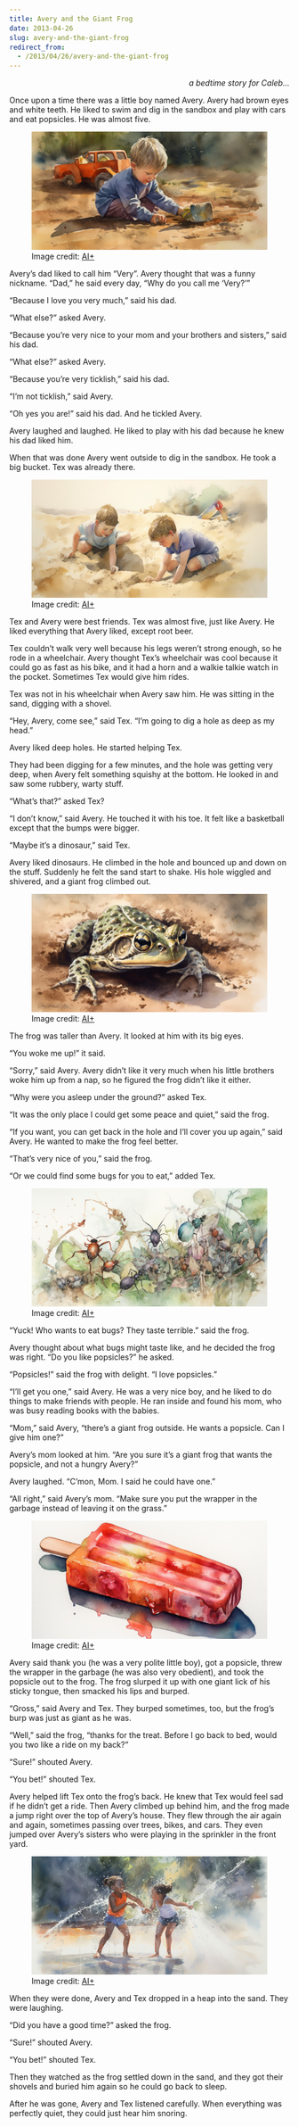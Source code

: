 ```yaml
---
title: Avery and the Giant Frog
date: 2013-04-26
slug: avery-and-the-giant-frog
redirect_from:
  - /2013/04/26/avery-and-the-giant-frog
---
```


<p style="text-align:right;"><em>a bedtime story for Caleb...</em></p>
Once upon a time there was a little boy named Avery. Avery had brown eyes and white teeth. He liked to swim and dig in the sandbox and play with cars and eat popsicles. He was almost five.

<figure><img alt="boy in sandbox" src="assets/boy-in-sandbox.jpg" /><figcaption>Image credit: <a href="ai-art.md">AI+</a></figcaption></figure>

Avery’s dad liked to call him “Very”. Avery thought that was a funny nickname. “Dad,” he said every day, “Why do you call me ‘Very?’”

“Because I love you very much,” said his dad.

“What else?” asked Avery.

“Because you’re very nice to your mom and your brothers and sisters,” said his dad.

“What else?” asked Avery.

“Because you’re very ticklish,” said his dad.

“I’m not ticklish,” said Avery.

“Oh yes you are!” said his dad. And he tickled Avery.

Avery laughed and laughed. He liked to play with his dad because he knew his dad liked him.

When that was done Avery went outside to dig in the sandbox. He took a big bucket. Tex was already there.

<figure><img src="assets/2-boys-digging.jpg" /><figcaption>Image credit: <a href="ai-art.md">AI+</a></figcaption></figure>

Tex and Avery were best friends. Tex was almost five, just like Avery. He liked everything that Avery liked, except root beer.

Tex couldn’t walk very well because his legs weren’t strong enough, so he rode in a wheelchair. Avery thought Tex’s wheelchair was cool because it could go as fast as his bike, and it had a horn and a walkie talkie watch in the pocket. Sometimes Tex would give him rides.

Tex was not in his wheelchair when Avery saw him. He was sitting in the sand, digging with a shovel.

“Hey, Avery, come see,” said Tex. “I’m going to dig a hole as deep as my head.”

Avery liked deep holes. He started helping Tex.

They had been digging for a few minutes, and the hole was getting very deep, when Avery felt something squishy at the bottom. He looked in and saw some rubbery, warty stuff.

“What’s that?” asked Tex?

“I don’t know,” said Avery. He touched it with his toe. It felt like a basketball except that the bumps were bigger.

“Maybe it’s a dinosaur,” said Tex.

Avery liked dinosaurs. He climbed in the hole and bounced up and down on the stuff. Suddenly he felt the sand start to shake. His hole wiggled and shivered, and a giant frog climbed out.

<figure><img src="assets/frog-in-sand.jpg"/><figcaption>Image credit: <a href="ai-art.md">AI+</a></figcaption></figure>

The frog was taller than Avery. It looked at him with its big eyes.

“You woke me up!” it said.

“Sorry,” said Avery. Avery didn’t like it very much when his little brothers woke him up from a nap, so he figured the frog didn’t like it either.

“Why were you asleep under the ground?” asked Tex.

“It was the only place I could get some peace and quiet,” said the frog.

“If you want, you can get back in the hole and I’ll cover you up again,” said Avery. He wanted to make the frog feel better.

“That’s very nice of you,” said the frog.

“Or we could find some bugs for you to eat,” added Tex.

<figure><img src="assets/bugs.jpg" /><figcaption>Image credit: <a href="ai-art.md">AI+</a></figcaption></figure>

“Yuck! Who wants to eat bugs? They taste terrible.” said the frog.

Avery thought about what bugs might taste like, and he decided the frog was right. “Do you like popsicles?” he asked.

“Popsicles!” said the frog with delight. “I love popsicles.”

“I’ll get you one,” said Avery. He was a very nice boy, and he liked to do things to make friends with people. He ran inside and found his mom, who was busy reading books with the babies.

“Mom,” said Avery, “there’s a giant frog outside. He wants a popsicle. Can I give him one?”

Avery’s mom looked at him. “Are you sure it’s a giant frog that wants the popsicle, and not a hungry Avery?”

Avery laughed. “C’mon, Mom. I said he could have one.”

“All right,” said Avery’s mom. “Make sure you put the wrapper in the garbage instead of leaving it on the grass.”

<figure><img src="assets/popsicle.jpg" /><figcaption>Image credit: <a href="ai-art.md">AI+</a></figcaption></figure>

Avery said thank you (he was a very polite little boy), got a popsicle, threw the wrapper in the garbage (he was also very obedient), and took the popsicle out to the frog. The frog slurped it up with one giant lick of his sticky tongue, then smacked his lips and burped.

“Gross,” said Avery and Tex. They burped sometimes, too, but the frog’s burp was just as giant as he was.

“Well,” said the frog, “thanks for the treat. Before I go back to bed, would you two like a ride on my back?”

“Sure!” shouted Avery.

“You bet!” shouted Tex.

Avery helped lift Tex onto the frog’s back. He knew that Tex would feel sad if he didn’t get a ride. Then Avery climbed up behind him, and the frog made a jump right over the top of Avery’s house. They flew through the air again and again, sometimes passing over trees, bikes, and cars. They even jumped over Avery’s sisters who were playing in the sprinkler in the front yard.

<figure><img src="assets/girls-in-sprinkler.jpg" /><figcaption>Image credit: <a href="ai-art.md">AI+</a></figcaption></figure>

When they were done, Avery and Tex dropped in a heap into the sand. They were laughing.

“Did you have a good time?” asked the frog.

“Sure!” shouted Avery.

“You bet!” shouted Tex.

Then they watched as the frog settled down in the sand, and they got their shovels and buried him again so he could go back to sleep.

After he was gone, Avery and Tex listened carefully. When everything was perfectly quiet, they could just hear him snoring.